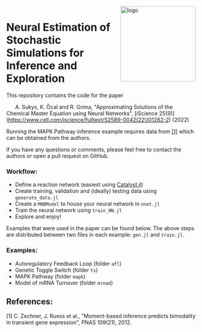 <img align="right" src="https://user-images.githubusercontent.com/26488673/175932056-2fdfd47a-7b61-42f7-a7c1-c51a40f873f2.svg" alt="logo" width="200"/>

# Neural Estimation of Stochastic Simulations for Inference and Exploration

This repository contains the code for the paper

&nbsp;&nbsp;&nbsp;&nbsp;&nbsp;&nbsp;A. Sukys, K. Öcal and R. Grima, "Approximating Solutions of the Chemical Master Equation using Neural Networks", [iScience 25(9)](https://www.cell.com/iscience/fulltext/S2589-0042(22\)01282-2) (2022)

Running the MAPK Pathway inference example requires data from [[1]](#1) which can be obtained from the authors.

If you have any questions or comments, please feel free to contact the authors or open a pull request on GitHub.

### Workflow:
* Define a reaction network (easiest using [Catalyst.jl](https://github.com/SciML/Catalyst.jl))
* Create training, validation and (ideally) testing data using `generate_data.jl`
* Create a `MNBModel` to house your neural network in `nnet.jl`
* Train the neural network using `train_NN.jl`
* Explore and enjoy!

Examples that were used in the paper can be found below. The above steps are distributed between two files in each example: `gen.jl` and `train.jl`.

### Examples:
- Autoregulatory Feedback Loop (folder `afl`)
- Genetic Toggle Switch (folder `ts`)
- MAPK Pathway (folder `mapk`)
- Model of mRNA Turnover (folder `mrnad`)

## References:

<a id="1">[1]</a> C. Zechner, J. Ruess et al., "Moment-based inference predicts bimodality in transient gene expression", PNAS 109(21), 2012.
